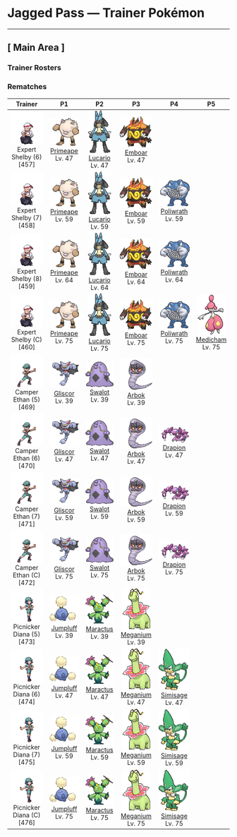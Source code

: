 # Jagged Pass — Trainer Pokémon

---

## [ Main Area ]

### Trainer Rosters

### Rematches

| Trainer | P1 | P2 | P3 | P4 | P5 |
|:-------:|:--:|:--:|:--:|:--:|:--:|
| ![Expert Shelby (6)](../../assets/trainers/expert.png "Expert Shelby (6)")<br>Expert Shelby (6) [457] | <div class="sprite-cell">![Primeape](../../assets/sprites/primeape/front.gif "Primeape: When Primeape becomes furious, its blood circulation is boosted. In turn, its muscles are made even stronger. However, it also becomes much less intelligent at the same time.")<br>[Primeape](../../pokemon/primeape.md)<br>Lv. 47</div> | <div class="sprite-cell">![Lucario](../../assets/sprites/lucario/front.gif "Lucario: By reading the auras of all things, it can tell how others are feeling from over half a mile away.")<br>[Lucario](../../pokemon/lucario.md)<br>Lv. 47</div> | <div class="sprite-cell">![Emboar](../../assets/sprites/emboar/front.gif "Emboar: It has mastered fast and powerful fighting moves. It grows a beard of fire.")<br>[Emboar](../../pokemon/emboar.md)<br>Lv. 47</div> |
| ![Expert Shelby (7)](../../assets/trainers/expert.png "Expert Shelby (7)")<br>Expert Shelby (7) [458] | <div class="sprite-cell">![Primeape](../../assets/sprites/primeape/front.gif "Primeape: When Primeape becomes furious, its blood circulation is boosted. In turn, its muscles are made even stronger. However, it also becomes much less intelligent at the same time.")<br>[Primeape](../../pokemon/primeape.md)<br>Lv. 59</div> | <div class="sprite-cell">![Lucario](../../assets/sprites/lucario/front.gif "Lucario: By reading the auras of all things, it can tell how others are feeling from over half a mile away.")<br>[Lucario](../../pokemon/lucario.md)<br>Lv. 59</div> | <div class="sprite-cell">![Emboar](../../assets/sprites/emboar/front.gif "Emboar: It has mastered fast and powerful fighting moves. It grows a beard of fire.")<br>[Emboar](../../pokemon/emboar.md)<br>Lv. 59</div> | <div class="sprite-cell">![Poliwrath](../../assets/sprites/poliwrath/front.gif "Poliwrath: Poliwrath’s highly developed, brawny muscles never grow fatigued, however much it exercises. It is so tirelessly strong, this Pokémon can swim back and forth across the ocean without effort.")<br>[Poliwrath](../../pokemon/poliwrath.md)<br>Lv. 59</div> |
| ![Expert Shelby (8)](../../assets/trainers/expert.png "Expert Shelby (8)")<br>Expert Shelby (8) [459] | <div class="sprite-cell">![Primeape](../../assets/sprites/primeape/front.gif "Primeape: When Primeape becomes furious, its blood circulation is boosted. In turn, its muscles are made even stronger. However, it also becomes much less intelligent at the same time.")<br>[Primeape](../../pokemon/primeape.md)<br>Lv. 64</div> | <div class="sprite-cell">![Lucario](../../assets/sprites/lucario/front.gif "Lucario: By reading the auras of all things, it can tell how others are feeling from over half a mile away.")<br>[Lucario](../../pokemon/lucario.md)<br>Lv. 64</div> | <div class="sprite-cell">![Emboar](../../assets/sprites/emboar/front.gif "Emboar: It has mastered fast and powerful fighting moves. It grows a beard of fire.")<br>[Emboar](../../pokemon/emboar.md)<br>Lv. 64</div> | <div class="sprite-cell">![Poliwrath](../../assets/sprites/poliwrath/front.gif "Poliwrath: Poliwrath’s highly developed, brawny muscles never grow fatigued, however much it exercises. It is so tirelessly strong, this Pokémon can swim back and forth across the ocean without effort.")<br>[Poliwrath](../../pokemon/poliwrath.md)<br>Lv. 64</div> |
| ![Expert Shelby (C)](../../assets/trainers/expert.png "Expert Shelby (C)")<br>Expert Shelby (C) [460] | <div class="sprite-cell">![Primeape](../../assets/sprites/primeape/front.gif "Primeape: When Primeape becomes furious, its blood circulation is boosted. In turn, its muscles are made even stronger. However, it also becomes much less intelligent at the same time.")<br>[Primeape](../../pokemon/primeape.md)<br>Lv. 75</div> | <div class="sprite-cell">![Lucario](../../assets/sprites/lucario/front.gif "Lucario: By reading the auras of all things, it can tell how others are feeling from over half a mile away.")<br>[Lucario](../../pokemon/lucario.md)<br>Lv. 75</div> | <div class="sprite-cell">![Emboar](../../assets/sprites/emboar/front.gif "Emboar: It has mastered fast and powerful fighting moves. It grows a beard of fire.")<br>[Emboar](../../pokemon/emboar.md)<br>Lv. 75</div> | <div class="sprite-cell">![Poliwrath](../../assets/sprites/poliwrath/front.gif "Poliwrath: Poliwrath’s highly developed, brawny muscles never grow fatigued, however much it exercises. It is so tirelessly strong, this Pokémon can swim back and forth across the ocean without effort.")<br>[Poliwrath](../../pokemon/poliwrath.md)<br>Lv. 75</div> | <div class="sprite-cell">![Medicham](../../assets/sprites/medicham/front.gif "Medicham: Through the power of meditation, Medicham developed its sixth sense. It gained the ability to use psychokinetic powers. This Pokémon is known to meditate for a whole month without eating.")<br>[Medicham](../../pokemon/medicham.md)<br>Lv. 75</div> |
| ![Camper Ethan (5)](../../assets/trainers/camper.png "Camper Ethan (5)")<br>Camper Ethan (5) [469] | <div class="sprite-cell">![Gliscor](../../assets/sprites/gliscor/front.gif "Gliscor: Its flight is soundless. It uses its lengthy tail to carry off its prey... Then its elongated fangs do the rest.")<br>[Gliscor](../../pokemon/gliscor.md)<br>Lv. 39</div> | <div class="sprite-cell">![Swalot](../../assets/sprites/swalot/front.gif "Swalot: Swalot has no teeth, so what it eats, it swallows whole, no matter what. Its cavernous mouth yawns widely. An automobile tire could easily fit inside this Pokémon’s mouth.")<br>[Swalot](../../pokemon/swalot.md)<br>Lv. 39</div> | <div class="sprite-cell">![Arbok](../../assets/sprites/arbok/front.gif "Arbok: This Pokémon is terrifically strong in order to constrict things with its body. It can even flatten steel oil drums. Once Arbok wraps its body around its foe, escaping its crunching embrace is impossible.")<br>[Arbok](../../pokemon/arbok.md)<br>Lv. 39</div> |
| ![Camper Ethan (6)](../../assets/trainers/camper.png "Camper Ethan (6)")<br>Camper Ethan (6) [470] | <div class="sprite-cell">![Gliscor](../../assets/sprites/gliscor/front.gif "Gliscor: Its flight is soundless. It uses its lengthy tail to carry off its prey... Then its elongated fangs do the rest.")<br>[Gliscor](../../pokemon/gliscor.md)<br>Lv. 47</div> | <div class="sprite-cell">![Swalot](../../assets/sprites/swalot/front.gif "Swalot: Swalot has no teeth, so what it eats, it swallows whole, no matter what. Its cavernous mouth yawns widely. An automobile tire could easily fit inside this Pokémon’s mouth.")<br>[Swalot](../../pokemon/swalot.md)<br>Lv. 47</div> | <div class="sprite-cell">![Arbok](../../assets/sprites/arbok/front.gif "Arbok: This Pokémon is terrifically strong in order to constrict things with its body. It can even flatten steel oil drums. Once Arbok wraps its body around its foe, escaping its crunching embrace is impossible.")<br>[Arbok](../../pokemon/arbok.md)<br>Lv. 47</div> | <div class="sprite-cell">![Drapion](../../assets/sprites/drapion/front.gif "Drapion: It has the power in its clawed arms to make scrap of a car. The tips of its claws release poison.")<br>[Drapion](../../pokemon/drapion.md)<br>Lv. 47</div> |
| ![Camper Ethan (7)](../../assets/trainers/camper.png "Camper Ethan (7)")<br>Camper Ethan (7) [471] | <div class="sprite-cell">![Gliscor](../../assets/sprites/gliscor/front.gif "Gliscor: Its flight is soundless. It uses its lengthy tail to carry off its prey... Then its elongated fangs do the rest.")<br>[Gliscor](../../pokemon/gliscor.md)<br>Lv. 59</div> | <div class="sprite-cell">![Swalot](../../assets/sprites/swalot/front.gif "Swalot: Swalot has no teeth, so what it eats, it swallows whole, no matter what. Its cavernous mouth yawns widely. An automobile tire could easily fit inside this Pokémon’s mouth.")<br>[Swalot](../../pokemon/swalot.md)<br>Lv. 59</div> | <div class="sprite-cell">![Arbok](../../assets/sprites/arbok/front.gif "Arbok: This Pokémon is terrifically strong in order to constrict things with its body. It can even flatten steel oil drums. Once Arbok wraps its body around its foe, escaping its crunching embrace is impossible.")<br>[Arbok](../../pokemon/arbok.md)<br>Lv. 59</div> | <div class="sprite-cell">![Drapion](../../assets/sprites/drapion/front.gif "Drapion: It has the power in its clawed arms to make scrap of a car. The tips of its claws release poison.")<br>[Drapion](../../pokemon/drapion.md)<br>Lv. 59</div> |
| ![Camper Ethan (C)](../../assets/trainers/camper.png "Camper Ethan (C)")<br>Camper Ethan (C) [472] | <div class="sprite-cell">![Gliscor](../../assets/sprites/gliscor/front.gif "Gliscor: Its flight is soundless. It uses its lengthy tail to carry off its prey... Then its elongated fangs do the rest.")<br>[Gliscor](../../pokemon/gliscor.md)<br>Lv. 75</div> | <div class="sprite-cell">![Swalot](../../assets/sprites/swalot/front.gif "Swalot: Swalot has no teeth, so what it eats, it swallows whole, no matter what. Its cavernous mouth yawns widely. An automobile tire could easily fit inside this Pokémon’s mouth.")<br>[Swalot](../../pokemon/swalot.md)<br>Lv. 75</div> | <div class="sprite-cell">![Arbok](../../assets/sprites/arbok/front.gif "Arbok: This Pokémon is terrifically strong in order to constrict things with its body. It can even flatten steel oil drums. Once Arbok wraps its body around its foe, escaping its crunching embrace is impossible.")<br>[Arbok](../../pokemon/arbok.md)<br>Lv. 75</div> | <div class="sprite-cell">![Drapion](../../assets/sprites/drapion/front.gif "Drapion: It has the power in its clawed arms to make scrap of a car. The tips of its claws release poison.")<br>[Drapion](../../pokemon/drapion.md)<br>Lv. 75</div> |
| ![Picnicker Diana (5)](../../assets/trainers/picnicker.png "Picnicker Diana (5)")<br>Picnicker Diana (5) [473] | <div class="sprite-cell">![Jumpluff](../../assets/sprites/jumpluff/front.gif "Jumpluff: Jumpluff rides warm southern winds to cross the sea and fly to foreign lands. The Pokémon descends to the ground when it encounters cold air while it is floating.")<br>[Jumpluff](../../pokemon/jumpluff.md)<br>Lv. 39</div> | <div class="sprite-cell">![Maractus](../../assets/sprites/maractus/front.gif "Maractus: Arid regions are their habitat. They move rhythmically, making a sound similar to maracas.")<br>[Maractus](../../pokemon/maractus.md)<br>Lv. 39</div> | <div class="sprite-cell">![Meganium](../../assets/sprites/meganium/front.gif "Meganium: The fragrance of Meganium’s flower soothes and calms emotions. In battle, this Pokémon gives off more of its becalming scent to blunt the foe’s fighting spirit.")<br>[Meganium](../../pokemon/meganium.md)<br>Lv. 39</div> |
| ![Picnicker Diana (6)](../../assets/trainers/picnicker.png "Picnicker Diana (6)")<br>Picnicker Diana (6) [474] | <div class="sprite-cell">![Jumpluff](../../assets/sprites/jumpluff/front.gif "Jumpluff: Jumpluff rides warm southern winds to cross the sea and fly to foreign lands. The Pokémon descends to the ground when it encounters cold air while it is floating.")<br>[Jumpluff](../../pokemon/jumpluff.md)<br>Lv. 47</div> | <div class="sprite-cell">![Maractus](../../assets/sprites/maractus/front.gif "Maractus: Arid regions are their habitat. They move rhythmically, making a sound similar to maracas.")<br>[Maractus](../../pokemon/maractus.md)<br>Lv. 47</div> | <div class="sprite-cell">![Meganium](../../assets/sprites/meganium/front.gif "Meganium: The fragrance of Meganium’s flower soothes and calms emotions. In battle, this Pokémon gives off more of its becalming scent to blunt the foe’s fighting spirit.")<br>[Meganium](../../pokemon/meganium.md)<br>Lv. 47</div> | <div class="sprite-cell">![Simisage](../../assets/sprites/simisage/front.gif "Simisage: Ill tempered, it fights by swinging its barbed tail around wildly. The leaf growing on its head is very bitter.")<br>[Simisage](../../pokemon/simisage.md)<br>Lv. 47</div> |
| ![Picnicker Diana (7)](../../assets/trainers/picnicker.png "Picnicker Diana (7)")<br>Picnicker Diana (7) [475] | <div class="sprite-cell">![Jumpluff](../../assets/sprites/jumpluff/front.gif "Jumpluff: Jumpluff rides warm southern winds to cross the sea and fly to foreign lands. The Pokémon descends to the ground when it encounters cold air while it is floating.")<br>[Jumpluff](../../pokemon/jumpluff.md)<br>Lv. 59</div> | <div class="sprite-cell">![Maractus](../../assets/sprites/maractus/front.gif "Maractus: Arid regions are their habitat. They move rhythmically, making a sound similar to maracas.")<br>[Maractus](../../pokemon/maractus.md)<br>Lv. 59</div> | <div class="sprite-cell">![Meganium](../../assets/sprites/meganium/front.gif "Meganium: The fragrance of Meganium’s flower soothes and calms emotions. In battle, this Pokémon gives off more of its becalming scent to blunt the foe’s fighting spirit.")<br>[Meganium](../../pokemon/meganium.md)<br>Lv. 59</div> | <div class="sprite-cell">![Simisage](../../assets/sprites/simisage/front.gif "Simisage: Ill tempered, it fights by swinging its barbed tail around wildly. The leaf growing on its head is very bitter.")<br>[Simisage](../../pokemon/simisage.md)<br>Lv. 59</div> |
| ![Picnicker Diana (C)](../../assets/trainers/picnicker.png "Picnicker Diana (C)")<br>Picnicker Diana (C) [476] | <div class="sprite-cell">![Jumpluff](../../assets/sprites/jumpluff/front.gif "Jumpluff: Jumpluff rides warm southern winds to cross the sea and fly to foreign lands. The Pokémon descends to the ground when it encounters cold air while it is floating.")<br>[Jumpluff](../../pokemon/jumpluff.md)<br>Lv. 75</div> | <div class="sprite-cell">![Maractus](../../assets/sprites/maractus/front.gif "Maractus: Arid regions are their habitat. They move rhythmically, making a sound similar to maracas.")<br>[Maractus](../../pokemon/maractus.md)<br>Lv. 75</div> | <div class="sprite-cell">![Meganium](../../assets/sprites/meganium/front.gif "Meganium: The fragrance of Meganium’s flower soothes and calms emotions. In battle, this Pokémon gives off more of its becalming scent to blunt the foe’s fighting spirit.")<br>[Meganium](../../pokemon/meganium.md)<br>Lv. 75</div> | <div class="sprite-cell">![Simisage](../../assets/sprites/simisage/front.gif "Simisage: Ill tempered, it fights by swinging its barbed tail around wildly. The leaf growing on its head is very bitter.")<br>[Simisage](../../pokemon/simisage.md)<br>Lv. 75</div> |

